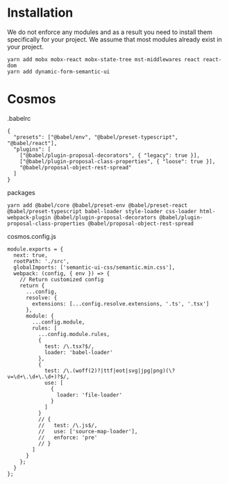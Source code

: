 # Installation

We do not enforce any modules and as a result you need to install them specifically for your project. We assume that most modules already exist in your project.

```
yarn add mobx mobx-react mobx-state-tree mst-middlewares react react-dom
yarn add dynamic-form-semantic-ui
```

# Cosmos

.babelrc

```
{
  "presets": ["@babel/env", "@babel/preset-typescript", "@babel/react"],
  "plugins": [
    ["@babel/plugin-proposal-decorators", { "legacy": true }],
    ["@babel/plugin-proposal-class-properties", { "loose": true }],
    "@babel/proposal-object-rest-spread"
  ]
}
```

packages

```
yarn add @babel/core @babel/preset-env @babel/preset-react @babel/preset-typescript babel-loader style-loader css-loader html-webpack-plugin @babel/plugin-proposal-decorators @babel/plugin-proposal-class-properties @babel/proposal-object-rest-spread
```

cosmos.config.js

```
module.exports = {
  next: true,
  rootPath: './src',
  globalImports: ['semantic-ui-css/semantic.min.css'],
  webpack: (config, { env }) => {
    // Return customized config
    return {
      ...config,
      resolve: {
        extensions: [...config.resolve.extensions, '.ts', '.tsx']
      },
      module: {
        ...config.module,
        rules: [
          ...config.module.rules,
          {
            test: /\.tsx?$/,
            loader: 'babel-loader'
          },
          {
            test: /\.(woff(2)?|ttf|eot|svg|jpg|png)(\?v=\d+\.\d+\.\d+)?$/,
            use: [
              {
                loader: 'file-loader'
              }
            ]
          }
          // {
          //   test: /\.js$/,
          //   use: ['source-map-loader'],
          //   enforce: 'pre'
          // }
        ]
      }
    };
  }
};
```
